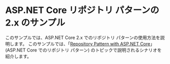 # <a name="aspnet-core-repository-pattern-2x-sample"></a>ASP.NET Core リポジトリ パターンの 2.x のサンプル

このサンプルでは、ASP.NET Core 2.x でのリポジトリ パターンの使用方法を説明します。 このサンプルでは、「[Repository Pattern with ASP.NET Core](https://docs.microsoft.com/aspnet/core/fundamentals/repository-pattern)」(ASP.NET Core でのリポジトリ パターン) のトピックで説明されるシナリオを紹介します。
